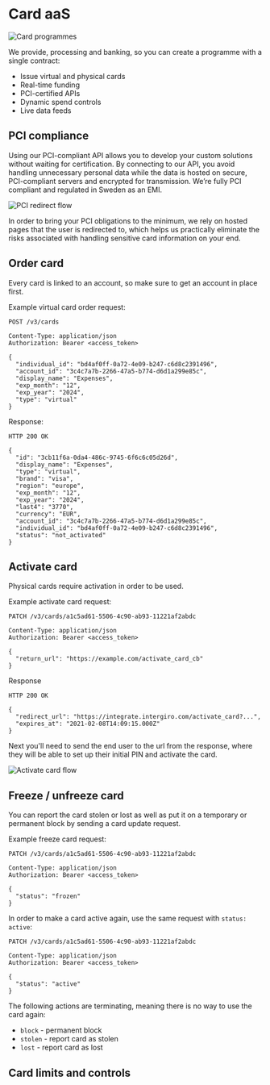 # Card aaS

<img :src="$withBase('/assets/img/card-programmes-splash.jpg')" alt="Card programmes">

We provide, processing and banking, so you can create a programme with a single contract:
- Issue virtual and physical cards
- Real-time funding
- PCI-certified APIs
- Dynamic spend controls
- Live data feeds

## PCI compliance

Using our PCI-compliant API allows you to develop your custom solutions without waiting for certification. By connecting to our API, you avoid handling unnecessary personal data while the data is hosted on secure, PCI-compliant servers and encrypted for transmission. We’re fully PCI compliant and regulated in Sweden as an EMI.

<img :src="$withBase('/assets/img/integrate/card-programmes/pci-redirect.png')" alt="PCI redirect flow">

In order to bring your PCI obligations to the minimum, we rely on hosted pages that the user is redirected to, which helps us practically eliminate the risks associated with handling sensitive card information on your end.

## Order card

Every card is linked to an account, so make sure to get an account in place first.

Example virtual card order request:

```{1}
POST /v3/cards

Content-Type: application/json
Authorization: Bearer <access_token>

{
  "individual_id": "bd4af0ff-0a72-4e09-b247-c6d8c2391496",
  "account_id": "3c4c7a7b-2266-47a5-b774-d6d1a299e85c",
  "display_name": "Expenses",
  "exp_month": "12",
  "exp_year": "2024",
  "type": "virtual"
}
```

Response:

```{1}
HTTP 200 OK

{
  "id": "3cb11f6a-0da4-486c-9745-6f6c6c05d26d",
  "display_name": "Expenses",
  "type": "virtual",
  "brand": "visa",
  "region": "europe",
  "exp_month": "12",
  "exp_year": "2024",
  "last4": "3770",
  "currency": "EUR",
  "account_id": "3c4c7a7b-2266-47a5-b774-d6d1a299e85c",
  "individual_id": "bd4af0ff-0a72-4e09-b247-c6d8c2391496",
  "status": "not_activated"
}
```

## Activate card

Physical cards require activation in order to be used.

Example activate card request:

```{1}
PATCH /v3/cards/a1c5ad61-5506-4c90-ab93-11221af2abdc

Content-Type: application/json
Authorization: Bearer <access_token>

{
  "return_url": "https://example.com/activate_card_cb"
}
```

Response

```{1,4}
HTTP 200 OK

{
  "redirect_url": "https://integrate.intergiro.com/activate_card?...",
  "expires_at": "2021-02-08T14:09:15.000Z"
}
```

Next you'll need to send the end user to the url from the response, where they will be able to set up their initial PIN and activate the card.

<img :src="$withBase('/assets/img/integrate/card-programmes/activate-card-redirect.png')" alt="Activate card flow">

## Freeze / unfreeze card

You can report the card stolen or lost as well as put it on a temporary or permanent block by sending a card update request. 

Example freeze card request:

```{1,8}
PATCH /v3/cards/a1c5ad61-5506-4c90-ab93-11221af2abdc

Content-Type: application/json
Authorization: Bearer <access_token>

{
  "status": "frozen"
}
```

In order to make a card active again, use the same request with `status: active`:

```{1,8}
PATCH /v3/cards/a1c5ad61-5506-4c90-ab93-11221af2abdc

Content-Type: application/json
Authorization: Bearer <access_token>

{
  "status": "active"
}
```

The following actions are terminating, meaning there is no way to use the card again:
- `block` - permanent block
- `stolen` - report card as stolen
- `lost` - report card as lost


## Card limits and controls
